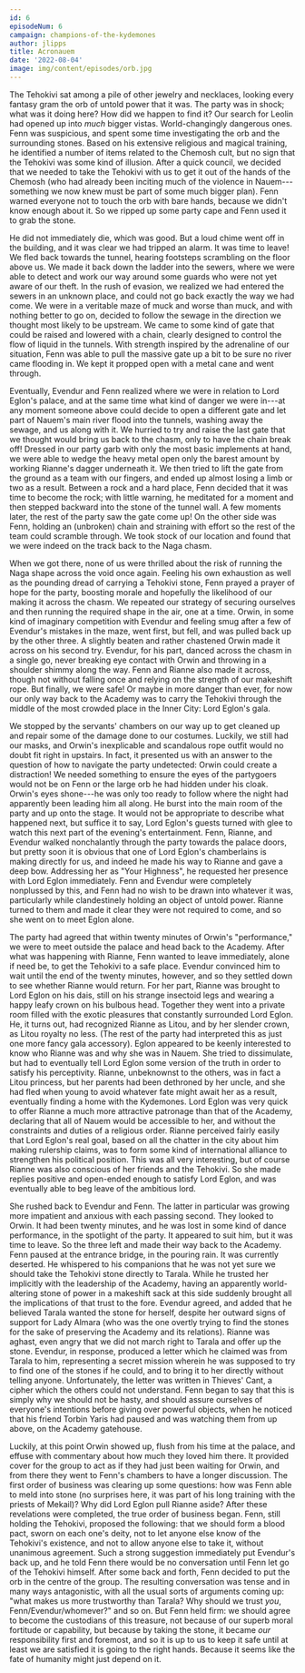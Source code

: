 ```yaml
---
id: 6
episodeNum: 6
campaign: champions-of-the-kydemones
author: jlipps
title: Acronauem
date: '2022-08-04'
image: img/content/episodes/orb.jpg
---
```


The Tehokivi sat among a pile of other jewelry and necklaces, looking every fantasy gram the orb of untold power that it was. The party was in shock; what was it doing here? How did we happen to find it? Our search for Leolin had opened up into _much_ bigger vistas. World-changingly dangerous ones. Fenn was suspicious, and spent some time investigating the orb and the surrounding stones. Based on his extensive religious and magical training, he identified a number of items related to the Chemosh cult, but no sign that the Tehokivi was some kind of illusion. After a quick council, we decided that we needed to take the Tehokivi with us to get it out of the hands of the Chemosh (who had already been inciting much of the violence in Nauem---something we now knew must be part of some much bigger plan). Fenn warned everyone not to touch the orb with bare hands, because we didn't know enough about it. So we ripped up some party cape and Fenn used it to grab the stone.

He did not immediately die, which was good. But a loud chime went off in the building, and it was clear we had tripped an alarm. It was time to leave! We fled back towards the tunnel, hearing footsteps scrambling on the floor above us. We made it back down the ladder into the sewers, where we were able to detect and work our way around some guards who were not yet aware of our theft. In the rush of evasion, we realized we had entered the sewers in an unknown place, and could not go back exactly the way we had come. We were in a veritable maze of muck and worse than muck, and with nothing better to go on, decided to follow the sewage in the direction we thought most likely to be upstream. We came to some kind of gate that could be raised and lowered with a chain, clearly designed to control the flow of liquid in the tunnels. With strength inspired by the adrenaline of our situation, Fenn was able to pull the massive gate up a bit to be sure no river came flooding in. We kept it propped open with a metal cane and went through.

Eventually, Evendur and Fenn realized where we were in relation to Lord Eglon's palace, and at the same time what kind of danger we were in---at any moment someone above could decide to open a different gate and let part of Nauem's main river flood into the tunnels, washing away the sewage, and us along with it. We hurried to try and raise the last gate that we thought would bring us back to the chasm, only to have the chain break off! Dressed in our party garb with only the most basic implements at hand, we were able to wedge the heavy metal open only the barest amount by working Rianne's dagger underneath it. We then tried to lift the gate from the ground as a team with our fingers, and ended up almost losing a limb or two as a result. Between a rock and a hard place, Fenn decided that it was time to become the rock; with little warning, he meditated for a moment and then stepped backward into the stone of the tunnel wall. A few moments later, the rest of the party saw the gate come up! On the other side was Fenn, holding an (unbroken) chain and straining with effort so the rest of the team could scramble through. We took stock of our location and found that we were indeed on the track back to the Naga chasm.

When we got there, none of us were thrilled about the risk of running the Naga shape across the void once again. Feeling his own exhaustion as well as the pounding dread of carrying a Tehokivi stone, Fenn prayed a prayer of hope for the party, boosting morale and hopefully the likelihood of our making it across the chasm. We repeated our strategy of securing ourselves and then running the required shape in the air, one at a time. Orwin, in some kind of imaginary competition with Evendur and feeling smug after a few of Evendur's mistakes in the maze, went first, but fell, and was pulled back up by the other three. A slightly beaten and rather chastened Orwin made it across on his second try. Evendur, for his part, danced across the chasm in a single go, never breaking eye contact with Orwin and throwing in a shoulder shimmy along the way. Fenn and Rianne also made it across, though not without falling once and relying on the strength of our makeshift rope. But finally, we were safe! Or maybe in more danger than ever, for now our only way back to the Academy was to carry the Tehokivi through the middle of the most crowded place in the Inner City: Lord Eglon's gala.

We stopped by the servants' chambers on our way up to get cleaned up and repair some of the damage done to our costumes. Luckily, we still had our masks, and Orwin's inexplicable and scandalous rope outfit would no doubt fit right in upstairs. In fact, it presented us with an answer to the question of how to navigate the party undetected: Orwin could create a distraction! We needed something to ensure the eyes of the partygoers would not be on Fenn or the large orb he had hidden under his cloak. Orwin's eyes shone---he was only too ready to follow where the night had apparently been leading him all along. He burst into the main room of the party and up onto the stage. It would not be appropriate to describe what happened next, but suffice it to say, Lord Eglon's guests turned with glee to watch this next part of the evening's entertainment. Fenn, Rianne, and Evendur walked nonchalantly through the party towards the palace doors, but pretty soon it is obvious that one of Lord Eglon's chamberlains is making directly for us, and indeed he made his way to Rianne and gave a deep bow. Addressing her as "Your Highness", he requested her presence with Lord Eglon immediately. Fenn and Evendur were completely nonplussed by this, and Fenn had no wish to be drawn into whatever it was, particularly while clandestinely holding an object of untold power. Rianne turned to them and made it clear they were not required to come, and so she went on to meet Eglon alone.

The party had agreed that within twenty minutes of Orwin's "performance," we were to meet outside the palace and head back to the Academy. After what was happening with Rianne, Fenn wanted to leave immediately, alone if need be, to get the Tehokivi to a safe place. Evendur convinced him to wait until the end of the twenty minutes, however, and so they settled down to see whether Rianne would return. For her part, Rianne was brought to Lord Eglon on his dais, still on his strange insectoid legs and wearing a happy leafy crown on his bulbous head. Together they went into a private room filled with the exotic pleasures that constantly surrounded Lord Eglon. He, it turns out, had recognized Rianne as Litou, and by her slender crown, as Litou royalty no less. (The rest of the party had interpreted this as just one more fancy gala accessory). Eglon appeared to be keenly interested to know who Rianne was and why she was in Nauem. She tried to dissimulate, but had to eventually tell Lord Eglon some version of the truth in order to satisfy his perceptivity. Rianne, unbeknownst to the others, was in fact a Litou princess, but her parents had been dethroned by her uncle, and she had fled when young to avoid whatever fate might await her as a result, eventually finding a home with the Kydemones. Lord Eglon was very quick to offer Rianne a much more attractive patronage than that of the Academy, declaring that all of Nauem would be accessible to her, and without the constraints and duties of a religious order. Rianne perceived fairly easily that Lord Eglon's real goal, based on all the chatter in the city about him making rulership claims, was to form some kind of international alliance to strengthen his political position. This was all very interesting, but of course Rianne was also conscious of her friends and the Tehokivi. So she made replies positive and open-ended enough to satisfy Lord Eglon, and was eventually able to beg leave of the ambitious lord.

She rushed back to Evendur and Fenn. The latter in particular was growing more impatient and anxious with each passing second. They looked to Orwin. It had been twenty minutes, and he was lost in some kind of dance performance, in the spotlight of the party. It appeared to suit him, but it was time to leave. So the three left and made their way back to the Academy. Fenn paused at the entrance bridge, in the pouring rain. It was currently deserted. He whispered to his companions that he was not yet sure we should take the Tehokivi stone directly to Tarala. While he trusted her implicitly with the leadership of the Academy, having an apparently world-altering stone of power in a makeshift sack at this side suddenly brought all the implications of that trust to the fore. Evendur agreed, and added that he believed Tarala wanted the stone for herself, despite her outward signs of support for Lady Almara (who was the one overtly trying to find the stones for the sake of preserving the Academy and its relations). Rianne was aghast, even angry that we did not march right to Tarala and offer up the stone. Evendur, in response, produced a letter which he claimed was from Tarala to him, representing a secret mission wherein he was supposed to try to find one of the stones if he could, and to bring it to her directly without telling anyone. Unfortunately, the letter was written in Thieves' Cant, a cipher which the others could not understand. Fenn began to say that this is simply why we should not be hasty, and should assure ourselves of everyone's intentions before giving over powerful objects, when he noticed that his friend Torbin Yaris had paused and was watching them from up above, on the Academy gatehouse.

Luckily, at this point Orwin showed up, flush from his time at the palace, and effuse with commentary about how much they loved him there. It provided cover for the group to act as if they had just been waiting for Orwin, and from there they went to Fenn's chambers to have a longer discussion. The first order of business was clearing up some questions: how was Fenn able to meld into stone (no surprises here, it was part of his long training with the priests of Mekail)? Why did Lord Eglon pull Rianne aside? After these revelations were completed, the true order of business began. Fenn, still holding the Tehokivi, proposed the following: that we should form a blood pact, sworn on each one's deity, not to let anyone else know of the Tehokivi's existence, and not to allow anyone else to take it, without unanimous agreement. Such a strong suggestion immediately put Evendur's back up, and he told Fenn there would be no conversation until Fenn let go of the Tehokivi himself. After some back and forth, Fenn decided to put the orb in the centre of the group. The resulting conversation was tense and in many ways antagonistic, with all the usual sorts of arguments coming up: "what makes us more trustworthy than Tarala? Why should we trust _you_, Fenn/Evendur/whomever?" and so on. But Fenn held firm: we should agree to become the custodians of this treasure, not because of our superb moral fortitude or capability, but because by taking the stone, it became _our_ responsibility first and foremost, and so it is up to us to keep it safe until at least we are satisfied it is going to the right hands. Because it seems like the fate of humanity might just depend on it.
